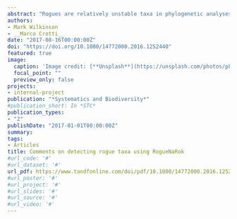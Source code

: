 ```yaml
---
abstract: "Rogues are relatively unstable taxa in phylogenetic analyses that are of concern if they obfuscate relationships, or support for relationships, of interest among more stable taxa. RogueNaRok is a recently developed heuristic solution to the problem of identifying rogue taxa. We illustrate the performance of RogueNaRok with simple examples designed to clarify its behaviour. We argue that the optimality criterion currently used by RogueNaRok may sometimes be poorly suited to the task of detecting rogues and that the scores reported by RogueNaRok should not be interpreted as measures of taxon instability. We suggest how RogueNaRok might be enhanced and recommend that it not be relied upon exclusively for detecting rogues."
authors:
- Mark Wilkinson
- __Marco Crotti__
date: "2017-08-16T00:00:00Z"
doi: "https://doi.org/10.1080/14772000.2016.1252440"
featured: true
image:
  caption: 'Image credit: [**Unsplash**](https://unsplash.com/photos/pLCdAaMFLTE)'
  focal_point: ""
  preview_only: false
projects:
- internal-project
publication: "*Systematics and Biodiversity*"
#publication_short: In *STC*
publication_types:
- "2"
publishDate: "2017-01-01T00:00:00Z"
summary: 
tags:
- Articles
title: Comments on detecting rogue taxa using RogueNaRok
#url_code: '#'
#url_dataset: '#'
url_pdf: https://www.tandfonline.com/doi/pdf/10.1080/14772000.2016.1252440?needAccess=true
#url_poster: '#'
#url_project: '#'
#url_slides: '#'
#url_source: '#'
#url_video: '#'
---
```



